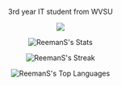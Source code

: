 <p align="center"> 3rd year IT student from WVSU </p>


<p align="center">
  <a href="https://skillicons.dev">
    <img src="https://skillicons.dev/icons?i=js,ts,react,nextjs,dart,flutter" />
  </a>
</p>


<div align="center">
  
![ReemanS's Stats](https://github-readme-stats.vercel.app/api?username=ReemanS&theme=gotham&show_icons=true&hide_border=true&count_private=true)


![ReemanS's Streak](https://github-readme-streak-stats.herokuapp.com/?user=ReemanS&theme=gotham&hide_border=true)


![ReemanS's Top Languages](https://github-readme-stats.vercel.app/api/top-langs/?username=ReemanS&theme=gotham&show_icons=true&hide_border=true&layout=compact)
</div>

<!---
ReemanS/ReemanS is a ✨ special ✨ repository because its `README.md` (this file) appears on your GitHub profile.
You can click the Preview link to take a look at your changes.
--->
